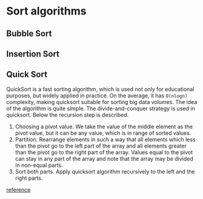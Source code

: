 # Sort algorithms

## Bubble Sort

## Insertion Sort

## Quick Sort

QuickSort is a fast sorting algorithm, which is used not only for educational purposes, but widely applied in practice. On the average, it has ```O(nlogn)``` complexity, making quicksort suitable for sorting big data volumes. The idea of the algorithm is quite simple. The divide-and-conquer strategy is used in quicksort. Below the recursion step is described.
1. Choosing a pivot value. We take the value of the middle element as the pivot value, but it can be any value, which is in range of sorted values.
2. Partition. Rearrange elements in such a way that all elements which less than the pivot go to the left part of the array and all elements greater than the pivot go to the right part of the array. Values equal to the pivot can stay in any part of the array and note that the array may be divided in non-equal parts.
3. Sort both parts. Apply quicksort algorithm recursively to the left and the right parts.


[reference](http://www.algolist.net/Algorithms/Sorting/Quicksort)